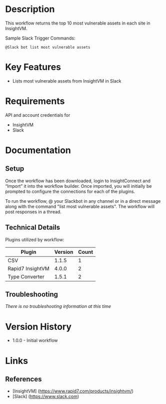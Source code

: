 # Description

This workflow returns the top 10 most vulnerable assets in each site in InsightVM.

Sample Slack Trigger Commands:

`@Slack bot list most vulnerable assets`

# Key Features

* Lists most vulnerable assets from InsightVM in Slack

# Requirements

API and account credentials for

* InsightVM
* Slack

# Documentation

## Setup

Once the workflow has been downloaded, login to InsightConnect and “Import” it into the workflow builder. Once imported, you will initially be prompted to configure the connections for each of the plugins.

To run the workflow, @ your Slackbot in any channel or in a direct message along with the command "list most vulnerable assets". The workflow will post responses in a thread.


## Technical Details

Plugins utilized by workflow:

|Plugin|Version|Count|
|----|----|--------|
|CSV|1.1.5|1|
|Rapid7 InsightVM|4.0.0|2|
|Type Converter|1.5.1|2|

## Troubleshooting

_There is no troubleshooting information at this time_

# Version History

* 1.0.0 - Initial workflow

# Links

## References

* [InsightVM] (https://www.rapid7.com/products/insightvm/)
* [Slack] (https://www.slack.com)
